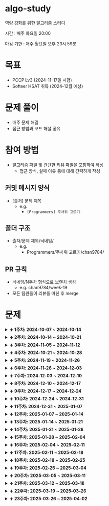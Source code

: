 # algo-study

역량 강화를 위한 알고리즘 스터디

시간 : 매주 화요일 20:00

마감 기한 : 매주 월요일 오후 23시 59분

# 목표

-   PCCP Lv3 (2024-11-17일 시험)
-   Softeer HSAT 취득 (2024-12월 예상)

# 문제 풀이

-   매주 문제 해결
-   접근 방법과 코드 해설 공유

# 참여 방법

-   알고리즘 파일 및 간단한 리뷰 파일을 포함하여 작성
    -   접근 방식, 실패 이유 등에 대해 간략하게 작성

## 커밋 메시지 양식

-   [출처] 문제 제목
    -   e.g.
        -   `[Programmers] 주사위 고르기`

## 폴더 구조

-   출처/문제 제목/닉네임/
    -   e.g.
        -   Programmers/주사위 고르기/chan9784/

## PR 규칙

-   닉네임/N주차 형식으로 브랜치 생성
    -   e.g. chan9784/week-19
-   모든 팀원들이 리뷰를 마친 후 merge

# 문제

<details>
    <summary><strong>✈️ 1주차: 2024-10-07 ~ 2024-10-14</strong></summary>
<br/>

|                                                   문제                                                    |
| :-------------------------------------------------------------------------------------------------------: |
|           [거리두기 확인하기](https://school.programmers.co.kr/learn/courses/30/lessons/81302)            |
|               [순위 검색](https://school.programmers.co.kr/learn/courses/30/lessons/72412)                |
|               [인사고과](https://school.programmers.co.kr/learn/courses/30/lessons/152995)                |
| [\[PCCP 기출문제\] 4번 / 수식 복원하기](https://school.programmers.co.kr/learn/courses/30/lessons/340210) |
|           [파괴되지 않은 건물](https://school.programmers.co.kr/learn/courses/30/lessons/92344)           |

</details>

<details>
    <summary><strong>✈️ 2주차: 2024-10-14 ~ 2024-10-21</strong></summary>
<br/>

|                                                   문제                                                    |
| :-------------------------------------------------------------------------------------------------------: |
|           [\[PCCP 기출문제\] 1번 / 붕대 감기](https://school.programmers.co.kr/learn/courses/30/lessons/250137)            |
|               [\[PCCP 기출문제\] 1번 / 동영상 재생기](https://school.programmers.co.kr/learn/courses/30/lessons/340213)                |
|               [\[PCCP 기출문제\] 2번 / 석유 시추](https://school.programmers.co.kr/learn/courses/30/lessons/250136)                |
| [가장 긴 팰린드롬](https://school.programmers.co.kr/learn/courses/30/lessons/12904) |
|           [코딩 테스트 공부](https://school.programmers.co.kr/learn/courses/30/lessons/118668)           |

</details>

<details>
    <summary><strong>✈️ 3주차: 2024-11-05 ~ 2024-11-12</strong></summary>
<br/>

|                                                   문제                                                    |
| :-------------------------------------------------------------------------------------------------------: |
|           [두 원 사이의 정수 쌍](https://school.programmers.co.kr/learn/courses/30/lessons/181187)            |
|               [문자열 압축](https://school.programmers.co.kr/learn/courses/30/lessons/60057)                |
|               [양궁대회](https://school.programmers.co.kr/learn/courses/30/lessons/92342)                |
| [[HSAT 7회 정기 코딩 인증평가 기출] 순서대로 방문하기](https://softeer.ai/practice/6246) |
|           [[HSAT 7회 정기 코딩 인증평가 기출] 자동차 테스트](https://softeer.ai/practice/6247)           |

</details>

<details>
    <summary><strong>✈️ 4주차: 2024-10-21 ~ 2024-10-28</strong></summary>
<br/>

|                                                   문제                                                    |
| :-------------------------------------------------------------------------------------------------------: |
|           [\[PCCP 기출문제\] 2번 / 퍼즐 게임 챌린지](https://school.programmers.co.kr/learn/courses/30/lessons/340212)            |
|               [\[PCCP 기출문제\] 3번 / 충돌위험 찾기](https://school.programmers.co.kr/learn/courses/30/lessons/340211)                |
|               [\[PCCP 기출문제\] 3번 / 아날로그 시계](https://school.programmers.co.kr/learn/courses/30/lessons/250135)                |
| [\[PCCP 기출문제\] 4번 / 수레 움직이기](https://school.programmers.co.kr/learn/courses/30/lessons/250134) |

</details>

<details>
    <summary><strong>✈️ 5주차: 2024-11-19 ~ 2024-11-26</strong></summary>
<br/>

|                                                   문제                                                    |
| :-------------------------------------------------------------------------------------------------------: |
|               [괄호 변환](https://school.programmers.co.kr/learn/courses/30/lessons/60058)            |
|               [요격 시스템](https://school.programmers.co.kr/learn/courses/30/lessons/181188)          |
|               [택배 배달과 수거하기](https://school.programmers.co.kr/learn/courses/30/lessons/150369)                |
|               [N으로 표현](https://school.programmers.co.kr/learn/courses/30/lessons/42895) |
|               [공 이동 시뮬레이션](https://school.programmers.co.kr/learn/courses/30/lessons/87391)           |

</details>

<details>
    <summary><strong>✈️ 6주차: 2024-11-26 ~ 2024-12-03</strong></summary>
<br/>

|                                                   문제                                                    |
| :-------------------------------------------------------------------------------------------------------: |
|               [혼자 놀기의 달인](https://school.programmers.co.kr/learn/courses/30/lessons/131130)            |
|               [혼자서 하는 틱택토](https://school.programmers.co.kr/learn/courses/30/lessons/160585)          |
|               [미로 탈출 명령어](https://school.programmers.co.kr/learn/courses/30/lessons/150365)                |
|               [표현 가능한 이진트리](https://school.programmers.co.kr/learn/courses/30/lessons/150367) |

</details>

<details>
    <summary><strong>✈️ 7주차: 2024-12-03 ~ 2024-12-10</strong></summary>
<br/>

|                                                   문제                                                    |
| :-------------------------------------------------------------------------------------------------------: |
|               [알고리즘 수업 - 깊이 우선 탐색 1](https://www.acmicpc.net/problem/24479)            |
|               [알고리즘 수업 - 깊이 우선 탐색 2](https://www.acmicpc.net/problem/24480)          |
|               [알고리즘 수업 - 너비 우선 탐색 1](https://www.acmicpc.net/problem/24444)                |
|               [알고리즘 수업 - 너비 우선 탐색 2](https://www.acmicpc.net/problem/24445) |
|               [이분 그래프](https://www.acmicpc.net/problem/1707) |
|               [특정한 최단 경로](https://www.acmicpc.net/problem/1504) |

</details>

<details>
    <summary><strong>✈️ 8주차: 2024-12-10 ~ 2024-12-17</strong></summary>
<br/>

|                                                   문제                                                    |
| :-------------------------------------------------------------------------------------------------------: |
|               [최단경로](https://www.acmicpc.net/problem/1753)            |
|               [숨바꼭질3](https://www.acmicpc.net/problem/13549)          |
|               [타임머신](https://www.acmicpc.net/problem/11657)                |
|               [플로이드](https://www.acmicpc.net/problem/11404) |

</details>

<details>
    <summary><strong>✈️ 9주차: 2024-12-17 ~ 2024-12-24</strong></summary>
<br/>

|                                                   문제                                                    |
| :-------------------------------------------------------------------------------------------------------: |
|               [알고리즘 수업 - 피보나치 수 1](https://www.acmicpc.net/problem/24416)            |
|               [알고리즘 수업 - 피보나치 수 2](https://www.acmicpc.net/problem/24417)          |
|               [1, 2, 3 더하기](https://www.acmicpc.net/problem/9095)                |
|               [RGB거리](https://www.acmicpc.net/problem/1149) |
|               [정수 삼각형](https://www.acmicpc.net/problem/1932) |

</details>

<details>
    <summary><strong>✈️ 10주차: 2024-12-24 ~ 2024-12-31</strong></summary>
<br/>

|                                                   문제                                                    |
| :-------------------------------------------------------------------------------------------------------: |
|               [가장 긴 증가하는 부분 수열](https://www.acmicpc.net/problem/11053)            |
|               [가장 긴 바이토닉 부분 수열](https://www.acmicpc.net/problem/11054)          |
|               [가장 큰 증가하는 부분 수열](https://www.acmicpc.net/problem/11055)                |
|               [가장 긴 감소하는 부분 수열](https://www.acmicpc.net/problem/11722) |
|               [가장 긴 증가하는 부분 수열 2](https://www.acmicpc.net/problem/12015) |

</details>

<details>
    <summary><strong>✈️ 11주차: 2024-12-31 ~ 2025-01-07</strong></summary>
<br/>

|                                                   문제                                                    |
| :-------------------------------------------------------------------------------------------------------: |
|               [01타일](https://www.acmicpc.net/problem/1904)            |
|               [파도반 수열](https://www.acmicpc.net/problem/9461)          |
|               [연속합](https://www.acmicpc.net/problem/1912)                |
|               [계단 오르기](https://www.acmicpc.net/problem/2579) |
|               [평범한 배낭](https://www.acmicpc.net/problem/12865) |

</details>

<details>
    <summary><strong>✈️ 12주차: 2025-01-07 ~ 2025-01-14</strong></summary>
<br/>

|                                                   문제                                                    |
| :-------------------------------------------------------------------------------------------------------: |
|               [행렬 곱셈 순서](https://www.acmicpc.net/problem/11049)            |
|               [동전 1](https://www.acmicpc.net/problem/2293)          |
|               [내리막 길](https://www.acmicpc.net/problem/1520)                |

</details>

<details>
    <summary><strong>✈️ 13주차: 2025-01-14 ~ 2025-01-21</strong></summary>
<br/>

|                                                   문제                                                    |
| :-------------------------------------------------------------------------------------------------------: |
|               [전깃줄](https://www.acmicpc.net/problem/2565)            |
|               [LCS](https://www.acmicpc.net/problem/9251)          |
|               [양팔저울](https://www.acmicpc.net/problem/2629)                |

</details>

<details>
    <summary><strong>✈️ 14주차: 2025-01-21 ~ 2025-01-28</strong></summary>
<br/>

|                                                   문제                                                    |
| :-------------------------------------------------------------------------------------------------------: |
|               [구간 합 구하기 4](https://www.acmicpc.net/problem/11659)            |
|               [수열](https://www.acmicpc.net/problem/2559)          |
|               [구간 합 구하기 5](https://www.acmicpc.net/problem/11660)                |
|               [나머지 합](https://www.acmicpc.net/problem/10986)                |

</details>

<details>
    <summary><strong>✈️ 15주차: 2025-01-28 ~ 2025-02-04</strong></summary>
<br/>

|                                                   문제                                                    |
| :-------------------------------------------------------------------------------------------------------: |
|               [곱셈](https://www.acmicpc.net/problem/1629)            |
|               [색종이 만들기](https://www.acmicpc.net/problem/2630)          |
|               [행렬 곱셈](https://www.acmicpc.net/problem/2740)                |

</details>

<details>
    <summary><strong>✈️ 16주차: 2025-02-04 ~ 2025-02-11</strong></summary>
<br/>

|                                                   문제                                                    |
| :-------------------------------------------------------------------------------------------------------: |
|               [로봇이 지나간 경로](https://softeer.ai/practice/6275)            |
|               [출퇴근길](https://softeer.ai/practice/6248)          |
|               [염기서열 커버](https://softeer.ai/practice/6249)                |

</details>

<details>
    <summary><strong>✈️ 17주차: 2025-02-11 ~ 2025-02-18</strong></summary>
<br/>

|                                                   문제                                                    |
| :-------------------------------------------------------------------------------------------------------: |
|               [로봇 청소기](https://www.acmicpc.net/problem/14503)            |
|               [외계인의 기타 연주](https://www.acmicpc.net/problem/2841)          |
|               [트럭](https://www.acmicpc.net/problem/13335)               |

</details>

<details>
    <summary><strong>✈️ 18주차: 2025-02-18 ~ 2025-02-25</strong></summary>
<br/>

|                                                   문제                                                    |
| :-------------------------------------------------------------------------------------------------------: |
|               [두 수의 합](https://www.acmicpc.net/problem/3273)            |
|               [두 용액](https://www.acmicpc.net/problem/2470)          |
|               [부분합](https://www.acmicpc.net/problem/1806)               |
|               [소수의 연속합](https://www.acmicpc.net/problem/1644)               |

</details>

<details>
    <summary><strong>✈️ 19주차: 2025-02-25 ~ 2025-03-04</strong></summary>
<br/>

|                                                   문제                                                    |
| :-------------------------------------------------------------------------------------------------------: |
|               [도키도키 간식드리미](https://www.acmicpc.net/problem/12789)            |
|               [오등큰수](https://www.acmicpc.net/problem/17299)          |
|               [문제집](https://www.acmicpc.net/problem/1766)               |
|               [최종 순위](https://www.acmicpc.net/problem/3665)               |

</details>

<details>
    <summary><strong>✈️ 20주차: 2025-03-05 ~ 2025-03-11</strong></summary>
<br/>

|                                                   문제                                                    |
| :-------------------------------------------------------------------------------------------------------: |
|               [주사위 굴리기 2](https://www.acmicpc.net/problem/23288)            |
|               [문자열 교환](https://www.acmicpc.net/problem/1522)          |
|               [파티](https://www.acmicpc.net/problem/1238)               |
|               [N번째 큰 수](https://www.acmicpc.net/problem/2075)               |

</details>

<details>
    <summary><strong>✈️ 21주차: 2025-03-12 ~ 2025-03-18</strong></summary>
<br/>

|                                                   문제                                                    |
| :-------------------------------------------------------------------------------------------------------: |
|               [최소 스패닝 트리](https://www.acmicpc.net/problem/1197)            |
|               [네트워크 연결](https://www.acmicpc.net/problem/1922)          |
|               [토마토](https://www.acmicpc.net/problem/7569)               |
|               [촌수계산](https://www.acmicpc.net/problem/2644)               |

</details>

<details>
    <summary><strong>✈️ 22주차: 2025-03-19 ~ 2025-03-26</strong></summary>
<br/>

|                                                   문제                                                    |
| :-------------------------------------------------------------------------------------------------------: |
|               [공유기 설치](https://www.acmicpc.net/problem/2110)            |
|               [타일 채우기](https://www.acmicpc.net/problem/2133)          |
|               [물통](https://www.acmicpc.net/problem/2251)               |
|               [프렌즈4블록](https://school.programmers.co.kr/learn/courses/30/lessons/17679)               |

</details>

<details>
    <summary><strong>✈️ 23주차: 2025-03-26 ~ 2025-04-02</strong></summary>
<br/>

|                                                   문제                                                    |
| :-------------------------------------------------------------------------------------------------------: |
|               [좋다](https://www.acmicpc.net/problem/1253)            |
|               [동전 2](https://www.acmicpc.net/problem/2294)          |
|               [전화번호 목록](https://www.acmicpc.net/problem/5052)               |
|               [아기 상어](https://www.acmicpc.net/problem/16236)               |

</details>
